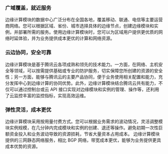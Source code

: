 
### 广域覆盖，就近服务

边缘计算模块的数据中心广泛分布在全国各地，覆盖移动、联通、电信等主要运营商网络。您可以根据区域、省份、城市选择具体的边缘节点，创建边缘模块和实例，并部署所需的服务。使用边缘计算模块时，您可以为区域用户提供更优质的网络时延体验，并为业务提供成本更优的计算和网络资源。 

### 云边协同，安全可靠

边缘计算模块是基于腾讯云各项成熟和领先的技术能力。一方面，在网络、主机安全等领域，可以按需提供基础或专业的防护服务，切实保障您所创建的资源的安全性；另一方面，能够与腾讯云的主要产品协同，便于业务使用相关配置和能力，充分发挥中心到边缘计算的协同优势。此外，边缘计算模块结合腾讯云共有能力，不仅可以通过控制台或云 API 接口实现对边缘模块和实例的管理、操作等，还利用了云监控丰富的监控指标，实现高效运维。 

### 弹性灵活，成本更优

边缘计算模块采用按用量付费方式。您可以根据业务需求的波动情况，灵活调整模块实例规模，在几分钟内完成模块和实例的创建、退还等操作。避免初期一次性巨额资金投入和业务波动导致的资源损耗，节省大量资本占用成本。
边缘计算模块提供的三网静态网络服务，相比 BGP 网络，带宽成本更优，能够为业务提供更具成本优势的资源。 





